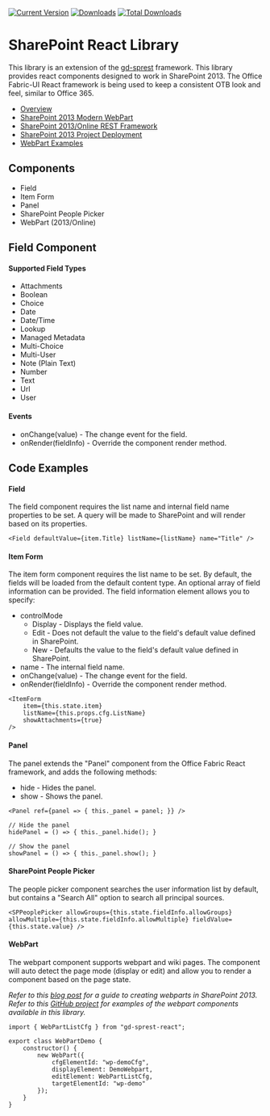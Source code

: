 [![Current Version](https://badge.fury.io/js/gd-sprest-react.svg)](https://www.npmjs.com/package/gd-sprest-react)
[![Downloads](https://img.shields.io/npm/dm/gd-sprest-react.svg)](https://www.npmjs.com/package/gd-sprest-react)
[![Total Downloads](https://img.shields.io/npm/dt/gd-sprest-react.svg)](https://www.npmjs.com/package/gd-sprest-react)

# SharePoint React Library
This library is an extension of the [gd-sprest](https://gunjandatta.github.io/sprest) framework. This library provides react components designed to work in SharePoint 2013. The Office Fabric-UI React framework is being used to keep a consistent OTB look and feel, similar to Office 365.
* [Overview](http://dattabase.com/sharepoint-react-components/)
* [SharePoint 2013 Modern WebPart](http://dattabase.com/sharepoint-2013-modern-webpart)
* [SharePoint 2013/Online REST Framework](https://gunjandatta.github.io/sprest)
* [SharePoint 2013 Project Deployment](http://dattabase.com/sharepoint-2013-project-deployment/)
* [WebPart Examples](https://github.com/gunjandatta/sprest-webparts)

## Components
* Field
* Item Form
* Panel
* SharePoint People Picker
* WebPart (2013/Online)

## Field Component
#### Supported Field Types
* Attachments
* Boolean
* Choice
* Date
* Date/Time
* Lookup
* Managed Metadata
* Multi-Choice
* Multi-User
* Note (Plain Text)
* Number
* Text
* Url
* User

#### Events
* onChange(value) - The change event for the field.
* onRender(fieldInfo) - Override the component render method.

## Code Examples
#### Field
The field component requires the list name and internal field name properties to be set. A query will be made to SharePoint and will render based on its properties.
```
<Field defaultValue={item.Title} listName={listName} name="Title" />
```


#### Item Form
The item form component requires the list name to be set. By default, the fields will be loaded from the default content type. An optional array of field information can be provided. The field information element allows you to specify:
* controlMode
    * Display - Displays the field value.
    * Edit - Does not default the value to the field's default value defined in SharePoint.
    * New - Defaults the value to the field's default value defined in SharePoint.
* name - The internal field name.
* onChange(value) - The change event for the field.
* onRender(fieldInfo) - Override the component render method.
```
<ItemForm
    item={this.state.item}
    listName={this.props.cfg.ListName}
    showAttachments={true}
/>
```

#### Panel
The panel extends the "Panel" component from the Office Fabric React framework, and adds the following methods:
* hide - Hides the panel.
* show - Shows the panel.
```
<Panel ref={panel => { this._panel = panel; }} />

// Hide the panel
hidePanel = () => { this._panel.hide(); }

// Show the panel
showPanel = () => { this._panel.show(); }
```

#### SharePoint People Picker
The people picker component searches the user information list by default, but contains a "Search All" option to search all principal sources.
```
<SPPeoplePicker allowGroups={this.state.fieldInfo.allowGroups} allowMultiple={this.state.fieldInfo.allowMultiple} fieldValue={this.state.value} />
```


#### WebPart
The webpart component supports webpart and wiki pages. The component will auto detect the page mode (display or edit) and allow you to render a component based on the page state.

_Refer to this [blog post](http://dattabase.com/sharepoint-2013-modern-webpart/) for a guide to creating webparts in SharePoint 2013._
_Refer to this [GitHub project](https://github.com/gunjandatta/sprest-webparts) for examples of the webpart components available in this library._
```
import { WebPartListCfg } from "gd-sprest-react";

export class WebPartDemo {
    constructor() {
        new WebPart({
            cfgElementId: "wp-demoCfg",
            displayElement: DemoWebpart,
            editElement: WebPartListCfg,
            targetElementId: "wp-demo"
        });
    }
}
```
